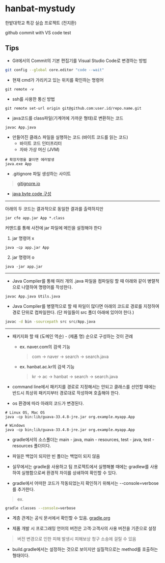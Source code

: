 # hanbat-mystudy
한밭대학교 특강 실습 프로젝트 (전지환)

github commit with VS code test

## Tips

- Git에서의 Commit의 기본 편집기를 Visual Studio Code로 변경하는 방법 

```bash
git config --global core.editor "code --wait"
```


- 현재 cmd가 가리키고 있는 위치를 확인하는 명령어 

```
git remote -v
```

- ssh를 사용한 통신 방법

```
git remote set-url origin git@github.com:user.id/repo.name.git
```


- java코드를 class파일(기계어에 가까운 형태)로 변환하는 코드

```
javac App.java
```


- 만들어진 클래스 파일을 실행하는 코드 (바이트 코드를 읽는 코드)
    - 바이트 코드 인터프리터
    - 자바 가상 머신 (JVM)

```
# 확장자명을 붙이면 에러발생
java.exe App
```

- .gitignore 파일 생성하는 사이트
> [gitignore.io](https://gitignore.io)

- [java byte code 구성](https://medium.com/@davethomas_9528/writing-hello-world-in-java-byte-code-34f75428e0ad)

---

아래의 두 코드는 결과적으로 동일한 결과를 출력하지만
```
jar cfe app.jar App *.class
```
커맨드를 통해 사전에 jar 파일에 메인을 설정해야 한다

1. jar 명령어 x
```
java -cp app.jar App
```

2. jar 명령어 o
```
java -jar app.jar
```

---

- Java Compiler를 통해 여러 개의 .java 파일을 컴파일링 할 때 아래와 같이 병렬적으로 나열하여 명령어를 작성한다.

```
javac App.java Utils.java
```

- Java Compiler를 병렬적으로 할 때 파일이 많다면 아래의 코드로 경로를 지정하여 경로 단위로 컴파일한다. (단 파일들이 src 폴더 아래에 있어야 한다.)

```bash 
javac -d bin -sourcepath src src/App.java
```

---

- 패키지화 할 때 (도메인 역순) - (제품 명) 순으로 구성하는 것이 관례
    - ex. naver.com의 검색 기능
        > com → naver → search → search.java
    - ex. hanbat.ac.kr의 검색 기능
        > kr → ac → hanbat → search → search.java

- command line에서 패키지를 경로로 지정해서는 안되고 클래스를 선언할 때에는 반드시 최상위 패키지부터 경로대로 작성하며 호출해야 한다.

- os 환경에 따라 아래의 코드가 변경된다.
```
# Linux OS, Mac OS
java -cp bin:lib/guava-33.4.8-jre.jar org.example.myapp.App

# Windows
java -cp bin;lib/guava-33.4.8-jre.jar org.example.myapp.App
```

- gradle에서의 소스폴더는 main - java, main - resources, test - java, test - resources 폴더이다.

- 파일은 백업이 되지만 빈 폴더는 백업이 되지 않음

- 실무에서는 gradle을 사용하고 팀 프로젝트에서 실행해볼 때에는 gradlew를 사용하여 실행함으로써 환경적 차이를 상쇄하여 확인할 수 있다.

- gradle에서 어떠한 코드가 작동되었는지 확인하기 위해서는 --console=verbose를 추가한다.
> ex.

```bash
gradle classes --console=verbose
```

-  계층 관계는 공식 문서에서 확인할 수 있음. [gradle.org](https://docs.gradle.org/current/userguide/java_plugin.html)

- 제품 개발 시 프로그래밍 언어의 버전은 고객·고객사의 사용 버전을 기준으로 설정
> 버전 변경으로 인한 피해 발생시 피해보상 청구 소송에 걸릴 수 있음

- build.gradle에서는 설정하는 것으로 보이지만 실질적으로는 method를 호출하는 형태이다.